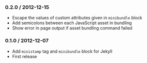 ### 0.2.0 / 2012-12-15

* Escape the values of custom attributes given in `minibundle` block
* Add semicolons between each JavaScript asset in bundling
* Show error in page output if asset bundling command failed

### 0.1.0 / 2012-12-07

* Add `ministamp` tag and `minibundle` block for Jekyll
* First release
